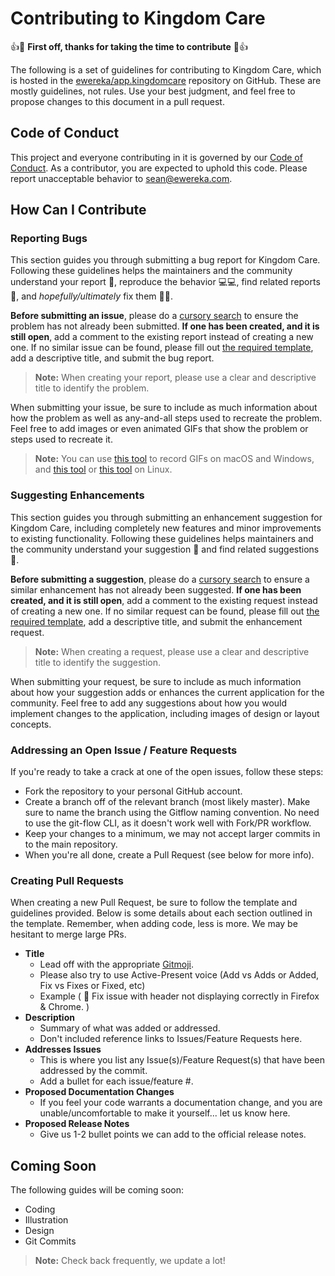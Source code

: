 # Contributing to Kingdom Care
:+1::tada: **First off, thanks for taking the time to contribute** :tada::+1:

The following is a set of guidelines for contributing to Kingdom Care, which is hosted in the [ewereka/app.kingdomcare](https://github.com/ewereka/app.kingdomcare) repository on GitHub. These are mostly guidelines, not rules. Use your best judgment, and feel free to propose changes to this document in a pull request.

## Code of Conduct

This project and everyone contributing in it is governed by our [Code of Conduct](https://www.github.com/ewereka/app.kingdomcare/blob/master/.github/CODE_OF_CONDUCT.md). As a contributor, you are expected to uphold this code. Please report unacceptable behavior to [sean@ewereka.com](mailto:sean@ewereka.com?subject=ewereka%app.kingdomcare%3A%20Code%20of%20Conduct%20Violation%20Report).

## How Can I Contribute

### Reporting Bugs

This section guides you through submitting a bug report for Kingdom Care. Following these guidelines helps the maintainers and the community understand your report :pencil:, reproduce the behavior :computer::computer:, find related reports :mag_right:, and *hopefully/ultimately* fix them :tada::balloon:.

**Before submitting an issue**, please do a [cursory search][issues] to ensure the problem has not already been submitted. **If one has been created, and it is still open**, add a comment to the existing report instead of creating a new one. If no similar issue can be found, please fill out [the required template][new-issue], add a descriptive title, and submit the bug report.

> **Note:** When creating your report, please use a clear and descriptive title to identify the problem.

When submitting your issue, be sure to include as much information about how the problem as well as any-and-all steps used to recreate the problem. Feel free to add images or even animated GIFs that show the problem or steps used to recreate it.

> **Note:** You can use [this tool](https://www.cockos.com/licecap/) to record GIFs on macOS and Windows, and [this tool](https://github.com/colinkeenan/silentcast) or [this tool](https://github.com/GNOME/byzanz) on Linux.

### Suggesting Enhancements

This section guides you through submitting an enhancement suggestion for Kingdom Care, including completely new features and minor improvements to existing functionality. Following these guidelines helps maintainers and the community understand your suggestion :pencil: and find related suggestions :mag_right:.

**Before submitting a suggestion**, please do a [cursory search][issues] to ensure a similar enhancement has not already been suggested. **If one has been created, and it is still open**, add a comment to the existing request instead of creating a new one. If no similar request can be found, please fill out [the required template][new-feature], add a descriptive title, and submit the enhancement request.

> **Note:** When creating a request, please use a clear and descriptive title to identify the suggestion.

When submitting your request, be sure to include as much information about how your suggestion adds or enhances the current application for the community. Feel free to add any suggestions about how you would implement changes to the application, including images of design or layout concepts.

### Addressing an Open Issue / Feature Requests

If you're ready to take a crack at one of the open issues, follow these steps:

- Fork the repository to your personal GitHub account.
- Create a branch off of the relevant branch (most likely master). Make sure to name the branch using the Gitflow naming convention. No need to use the git-flow CLI, as it doesn't work well with Fork/PR workflow.
- Keep your changes to a minimum, we may not accept larger commits in to the main repository.
- When you're all done, create a Pull Request (see below for more info).

### Creating Pull Requests

When creating a new Pull Request, be sure to follow the template and guidelines provided. Below is some details about each section outlined in the template. Remember, when adding code, less is more. We may be hesitant to merge large PRs.

- **Title**
    - Lead off with the appropriate [Gitmoji](https://gitmoji.carloscuesta.me/).
    - Please also try to use Active-Present voice (Add vs Adds or Added, Fix vs Fixes or Fixed, etc)
    - Example ( :bug: Fix issue with header not displaying correctly in Firefox & Chrome. )
- **Description**
    - Summary of what was added or addressed.
    - Don't included reference links to Issues/Feature Requests here.
- **Addresses Issues**
    - This is where you list any Issue(s)/Feature Request(s) that have been addressed by the commit.
    - Add a bullet for each issue/feature #.
- **Proposed Documentation Changes**
    - If you feel your code warrants a documentation change, and you are unable/uncomfortable to make it yourself... let us know here.
- **Proposed Release Notes**
    - Give us 1-2 bullet points we can add to the official release notes.

## Coming Soon

The following guides will be coming soon:

- Coding
- Illustration
- Design
- Git Commits

> **Note:** Check back frequently, we update a lot!

[issues]:https://github.com/ewereka/app.kingdomcare/issues
[new-issue]:https://github.com/ewereka/app.kingdomcare/issues/new?assignees=&labels=bug&template=bug_report.md&title=%5BBUG%5D
[new-feature]:https://github.com/ewereka/app.kingdomcare/issues/new?assignees=&labels=enhancement&template=feature_request.md&title=%5BFEATURE%5D
